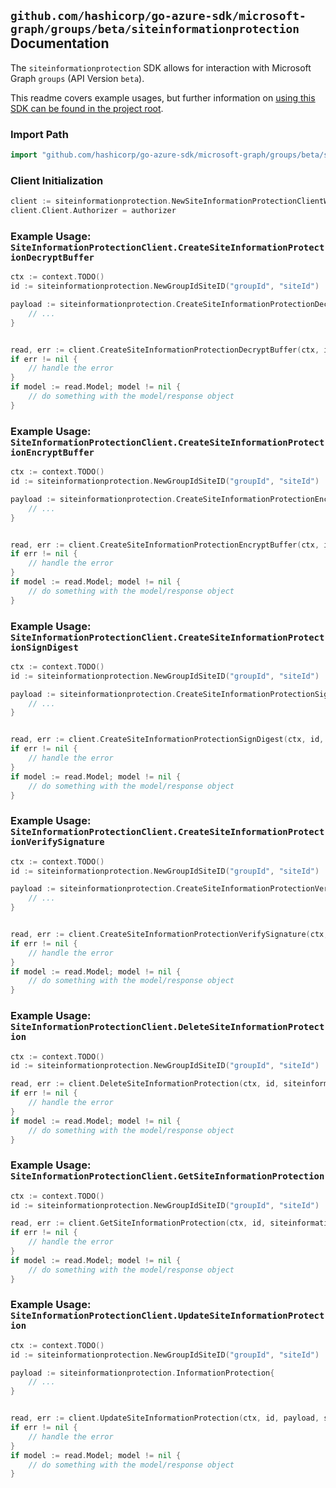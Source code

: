 
## `github.com/hashicorp/go-azure-sdk/microsoft-graph/groups/beta/siteinformationprotection` Documentation

The `siteinformationprotection` SDK allows for interaction with Microsoft Graph `groups` (API Version `beta`).

This readme covers example usages, but further information on [using this SDK can be found in the project root](https://github.com/hashicorp/go-azure-sdk/tree/main/docs).

### Import Path

```go
import "github.com/hashicorp/go-azure-sdk/microsoft-graph/groups/beta/siteinformationprotection"
```


### Client Initialization

```go
client := siteinformationprotection.NewSiteInformationProtectionClientWithBaseURI("https://graph.microsoft.com")
client.Client.Authorizer = authorizer
```


### Example Usage: `SiteInformationProtectionClient.CreateSiteInformationProtectionDecryptBuffer`

```go
ctx := context.TODO()
id := siteinformationprotection.NewGroupIdSiteID("groupId", "siteId")

payload := siteinformationprotection.CreateSiteInformationProtectionDecryptBufferRequest{
	// ...
}


read, err := client.CreateSiteInformationProtectionDecryptBuffer(ctx, id, payload, siteinformationprotection.DefaultCreateSiteInformationProtectionDecryptBufferOperationOptions())
if err != nil {
	// handle the error
}
if model := read.Model; model != nil {
	// do something with the model/response object
}
```


### Example Usage: `SiteInformationProtectionClient.CreateSiteInformationProtectionEncryptBuffer`

```go
ctx := context.TODO()
id := siteinformationprotection.NewGroupIdSiteID("groupId", "siteId")

payload := siteinformationprotection.CreateSiteInformationProtectionEncryptBufferRequest{
	// ...
}


read, err := client.CreateSiteInformationProtectionEncryptBuffer(ctx, id, payload, siteinformationprotection.DefaultCreateSiteInformationProtectionEncryptBufferOperationOptions())
if err != nil {
	// handle the error
}
if model := read.Model; model != nil {
	// do something with the model/response object
}
```


### Example Usage: `SiteInformationProtectionClient.CreateSiteInformationProtectionSignDigest`

```go
ctx := context.TODO()
id := siteinformationprotection.NewGroupIdSiteID("groupId", "siteId")

payload := siteinformationprotection.CreateSiteInformationProtectionSignDigestRequest{
	// ...
}


read, err := client.CreateSiteInformationProtectionSignDigest(ctx, id, payload, siteinformationprotection.DefaultCreateSiteInformationProtectionSignDigestOperationOptions())
if err != nil {
	// handle the error
}
if model := read.Model; model != nil {
	// do something with the model/response object
}
```


### Example Usage: `SiteInformationProtectionClient.CreateSiteInformationProtectionVerifySignature`

```go
ctx := context.TODO()
id := siteinformationprotection.NewGroupIdSiteID("groupId", "siteId")

payload := siteinformationprotection.CreateSiteInformationProtectionVerifySignatureRequest{
	// ...
}


read, err := client.CreateSiteInformationProtectionVerifySignature(ctx, id, payload, siteinformationprotection.DefaultCreateSiteInformationProtectionVerifySignatureOperationOptions())
if err != nil {
	// handle the error
}
if model := read.Model; model != nil {
	// do something with the model/response object
}
```


### Example Usage: `SiteInformationProtectionClient.DeleteSiteInformationProtection`

```go
ctx := context.TODO()
id := siteinformationprotection.NewGroupIdSiteID("groupId", "siteId")

read, err := client.DeleteSiteInformationProtection(ctx, id, siteinformationprotection.DefaultDeleteSiteInformationProtectionOperationOptions())
if err != nil {
	// handle the error
}
if model := read.Model; model != nil {
	// do something with the model/response object
}
```


### Example Usage: `SiteInformationProtectionClient.GetSiteInformationProtection`

```go
ctx := context.TODO()
id := siteinformationprotection.NewGroupIdSiteID("groupId", "siteId")

read, err := client.GetSiteInformationProtection(ctx, id, siteinformationprotection.DefaultGetSiteInformationProtectionOperationOptions())
if err != nil {
	// handle the error
}
if model := read.Model; model != nil {
	// do something with the model/response object
}
```


### Example Usage: `SiteInformationProtectionClient.UpdateSiteInformationProtection`

```go
ctx := context.TODO()
id := siteinformationprotection.NewGroupIdSiteID("groupId", "siteId")

payload := siteinformationprotection.InformationProtection{
	// ...
}


read, err := client.UpdateSiteInformationProtection(ctx, id, payload, siteinformationprotection.DefaultUpdateSiteInformationProtectionOperationOptions())
if err != nil {
	// handle the error
}
if model := read.Model; model != nil {
	// do something with the model/response object
}
```
